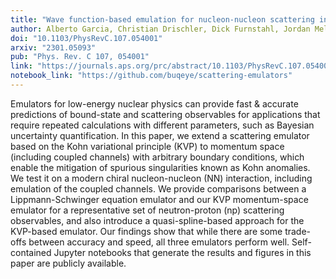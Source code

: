 ```yaml
---
title: "Wave function-based emulation for nucleon-nucleon scattering in momentum space"
author: Alberto Garcia, Christian Drischler, Dick Furnstahl, Jordan Melendez, and Xilin Zhang
doi: "10.1103/PhysRevC.107.054001"
arxiv: "2301.05093"
pub: "Phys. Rev. C 107, 054001"
link: "https://journals.aps.org/prc/abstract/10.1103/PhysRevC.107.054001"
notebook_link: "https://github.com/buqeye/scattering-emulators"
---
```


Emulators for low-energy nuclear physics can provide fast & accurate predictions of bound-state and scattering observables for applications that require repeated calculations with different parameters, such as Bayesian uncertainty quantification. In this paper, we extend a scattering emulator based on the Kohn variational principle (KVP) to momentum space (including coupled channels) with arbitrary boundary conditions, which enable the mitigation of spurious singularities known as Kohn anomalies. We test it on a modern chiral nucleon-nucleon (NN) interaction, including emulation of the coupled channels. We provide comparisons between a Lippmann-Schwinger equation emulator and our KVP momentum-space emulator for a representative set of neutron-proton (np) scattering observables, and also introduce a quasi-spline-based approach for the KVP-based emulator. Our findings show that while there are some trade-offs between accuracy and speed, all three emulators perform well. Self-contained Jupyter notebooks that generate the results and figures in this paper are publicly available.
